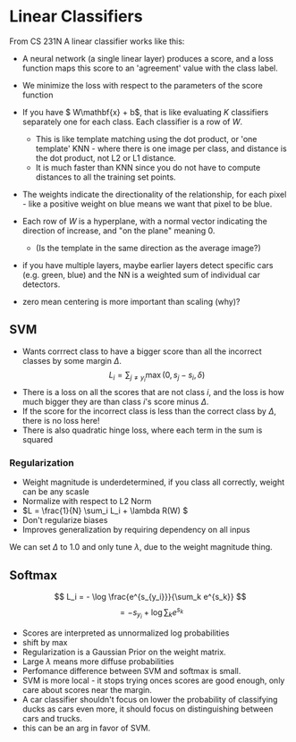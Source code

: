 # Linear Classifiers
From CS 231N
A linear classifier works like this:
- A neural network (a single linear layer) produces a score, and a loss function maps this score to an 'agreement' value with the class label.
- We minimize the loss with respect to the parameters of the score function
- If you have $ W\mathbf{x} + b$, that  is like evaluating $K$ classifiers separately one for each class. Each classifier is a row of $W$.
    - This is like template matching using the dot product, or 'one template' KNN - where there is one image per class, and distance is the dot product, not L2 or L1 distance.
    - It is much faster than KNN since you do not have to compute distances to all the training set points.

- The weights indicate the directionality of the relationship, for each pixel - like a positive weight on blue means we want that pixel to be blue.

- Each row of $W$ is a hyperplane, with a normal vector indicating the direction of increase, and "on the plane" meaning 0.
    - (Is the template in the same direction as the average image?)

- if you have multiple layers, maybe earlier layers detect specific cars (e.g. green, blue) and the NN is a weighted sum of individual car detectors.
- zero mean centering is more important than scaling (why)?

## SVM

- Wants corrrect class to have a bigger score than all the incorrect classes by some margin $\Delta$.
$$ L_i = \sum_{j\neq y_i} \max (0, s_j - s_i, \delta) $$
- There is a loss on all the scores that are not class $i$, and the loss is how much bigger they are than class $i$'s score minus $\Delta$.
- If the score for the incorrect class is less than the correct class by $\Delta$, there is no loss here!
- There is also quadratic hinge loss, where each term in the sum is squared

### Regularization
- Weight magnitude is underdetermined, if you class all correctly, weight can be any scasle
- Normalize with respect to L2 Norm
- $L = \frac{1}{N} \sum_i L_i + \lambda R(W) $
- Don't regularize biases
- Improves generalization by requiring dependency on all inpus

We can set $\Delta$ to $1.0$ and only tune $\lambda$, due to the weight magnitude thing.

## Softmax


$$
L_i = - \log \frac{e^{s_{y_i}}}{\sum_k e^{s_k}}
$$
$$
= - s_{y_i} + \log \sum_k e^{s_k}
$$

- Scores are interpreted as unnormalized log probabilities
- shift by max
- Regularization is a Gaussian Prior on the weight matrix.
- Large $\lambda$ means more diffuse probabilities
- Perfomance difference between SVM and softmax is small.
- SVM is more local - it stops trying onces scores are good enough, only care about scores near the margin.
- A car classifier shouldn't focus on lower the probability of classifying ducks as cars even more, it should focus on distinguishing between cars and trucks.
- this can be an arg in favor of SVM.